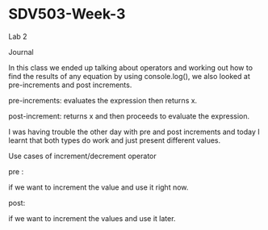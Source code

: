 # SDV503-Week-3
 Lab 2

 Journal

 In this class we ended up talking about operators and working out how to find the results of any equation by using console.log(), we also looked at pre-increments and post increments.

 pre-increments: evaluates the expression then returns x.

 post-increment: returns x and then proceeds to evaluate the expression.

 I was having trouble the other day with pre and post increments and today I learnt that both types do work and just present different values.

Use cases of increment/decrement operator

pre :

if we want to increment the value and use it right now.

post:

if we want to increment the values and use it later.



 
